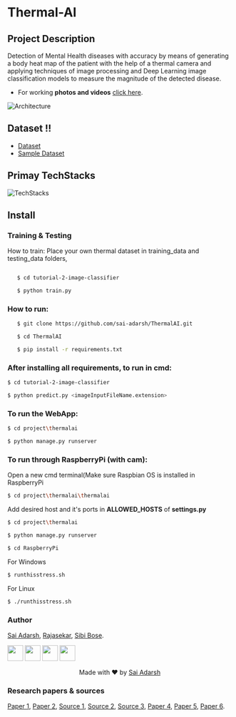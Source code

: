 # Thermal-AI

## Project Description
 
Detection of Mental Health diseases with accuracy by means of generating a body heat map of the patient with the help of a thermal camera and applying techniques of image processing and Deep Learning image classification models to measure the magnitude of the detected disease.

* For working **photos and videos** [click here](https://github.com/Sai-Adarsh/ThermalAI/tree/master/WorkingPhotos).

![Architecture](https://github.com/Sai-Adarsh/ThermalAI/blob/master/Architecture%20.jpg)

## Dataset !!

* [Dataset](http://vcipl-okstate.org/pbvs/bench/Data/04/download.html)
* [Sample Dataset](http://vcipl-okstate.org/pbvs/bench/Data/04/face01.zip) 

## Primay TechStacks

![TechStacks](https://github.com/Sai-Adarsh/ThermalAI/blob/master/Tech%20Stacks.jpg)
## Install

### Training & Testing

How to train:
Place your own thermal dataset in training_data and testing_data folders,

```sh

   $ cd tutorial-2-image-classifier

   $ python train.py
   ```

### How to run:  

```sh
   $ git clone https://github.com/sai-adarsh/ThermalAI.git

   $ cd ThermalAI

   $ pip install -r requirements.txt
   ```
### After installing all requirements, to run in cmd:
   ```sh
   $ cd tutorial-2-image-classifier

   $ python predict.py <imageInputFileName.extension>
   ```

### To run the WebApp:
   ```sh
   $ cd project\thermalai

   $ python manage.py runserver
   ```   

### To run through RaspberryPi (with cam):
   Open a new cmd terminal(Make sure Raspbian OS is installed in RaspberryPi
   ```sh
   $ cd project\thermalai\thermalai
   ```
   Add desired host and it's ports in **ALLOWED_HOSTS** of **settings.py**
   ```sh
   $ cd project\thermalai
   ```
   ```sh
   $ python manage.py runserver
   ```
   ```sh
   $ cd RaspberryPi
   ```
   For Windows
   ```sh
   $ runthisstress.sh
   ```
   For Linux
   ```sh
   $ ./runthisstress.sh
   ```

### Author

[Sai Adarsh](https://github.com/sai-adarsh),
[Rajasekar](https://github.com/rajasekar1999),
[Sibi Bose](https://www.linkedin.com/in/sibi-bose-8683b6150/).

[<img src="https://image.flaticon.com/icons/svg/185/185961.svg" width="35" padding="10">](https://twitter.com/dialstudios)
[<img src="https://image.flaticon.com/icons/svg/185/185964.svg" width="35" padding="10">](linkedin.com/in/sai-adarsh/)
[<img src="https://image.flaticon.com/icons/svg/185/185981.svg" width="35" padding="10">](https://www.facebook.com/saiadarsh99)
[<img src="https://image.flaticon.com/icons/svg/185/185985.svg" width="35" padding="10">](https://www.instagram.com/adarsh_theories/)

<p align="center"> Made with ❤ by <a href="https://github.com/sai-adarsh">Sai Adarsh</a></p>


### Research papers & sources

[Paper 1](https://www.semanticscholar.org/paper/Facial-Thermal-Image-Analysis-for-Stress-Detection-Hong-Liu/2e8ccf7156629bcf14d43b946397eb04a14b9d78),
[Paper 2](http://www.pnas.org/content/pnas/suppl/2013/12/26/1321664111.DCSupplemental/pnas.201321664SI.pdf),
[Source 1](https://www.businesstoday.in/lifestyle/off-track/indians-suffer-from-stress-depression/story/280119.html),
[Source 2](https://economictimes.indiatimes.com/magazines/panache/89-per-cent-of-indias-population-suffering-from-stress-most-dont-feel-comfortable-talking-to-medical-professionals/articleshow/64926633.cms),
[Source 3](https://www.mentalhealth.org.uk/statistics/mental-health-statistics-stress),
[Paper 4](https://www.ncbi.nlm.nih.gov/pmc/articles/PMC3968009/),
[Paper 5](https://journals.plos.org/plosone/article?id=10.1371/journal.pone.0090782),
[Paper 6](https://www.researchgate.net/publication/261206963_Modeling_Stress_Using_Thermal_Facial_Patterns_A_Spatio-Temporal_Approach).


